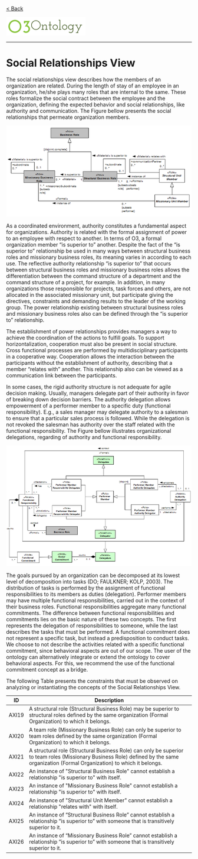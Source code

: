 [< Back](../README.md)

![](../logo/logo.png)

---

# Social Relationships View

The social relationships view describes how the members of an organization are related. During the length of stay of an employee in an organization, he/she plays many roles that are internal to the same. These roles formalize the social contract between the employee and the organization, defining the expected behavior and social relationships, like authority and communication. The Figure bellow presents the social relationships that permeate organization members.

![](images/figure55_social_relationships.png)

As a coordinated environment, authority constitutes a fundamental aspect for organizations. Authority is related with the formal assignment of power to an employee with respect to another. In terms of O3, a formal organization member “is superior to” another. Despite the fact of the “is superior to” relationship be used in many ways between structural business roles and missionary business roles, its meaning varies in according to each use. The reflective authority relationship “is superior to” that occurs between structural business roles and missionary business roles allows the differentiation between the command structure of a department and the command structure of a project, for example. In addition, in many organizations those responsible for projects, task forces and others, are not allocated in the associated missionary unit, but participate giving the directives, constraints and demanding results to the leader of the working group. The power relationship existing between structural business roles and missionary business roles also can be defined through the “is superior to” relationship. 

The establishment of power relationships provides managers a way to achieve the coordination of the actions to fulfill goals. To support horizontalization, cooperation must also be present in social structure. Cross functional processes are performed by multidisciplinary participants in a cooperative way. Cooperation allows the interaction between the participants without the establishment of authority, describing that a member “relates with” another. This relationship also can be viewed as a communication link between the participants.

In some cases, the rigid authority structure is not adequate for agile decision making. Usually, managers delegate part of their authority in favor of breaking down decision barriers. The authority delegation allows empowerment of a performer member to a specific duty (functional responsibility). E.g., a sales manager may delegate authority to a salesman to ensure that a particular sales process is followed. While the delegation is not revoked the salesman has authority over the staff related with the functional responsibility. The Figure bellow illustrates organizational delegations, regarding of authority and functional responsibility.

![](images/figure56_authority_and_functional_responsibility.png)

The goals pursued by an organization can be decomposed at its lowest level of decomposition into tasks (DO; FAULKNER; KOLP, 2003). The distribution of tasks is performed by the assignment of functional responsibilities to its members as duties (delegation). Performer members may have multiple functional responsibilities, carried out in the context of their business roles. Functional responsibilities aggregate many functional commitments. The difference between functional responsibilities and commitments lies on the basic nature of these two concepts. The first represents the delegation of responsibilities to someone, while the last describes the tasks that must be performed. A functional commitment does not represent a specific task, but instead a predisposition to conduct tasks. We choose to not describe the activities related with a specific functional commitment, since behavioral aspects are out of our scope. The user of the ontology can alternatively integrate or extend the ontology to cover behavioral aspects. For this, we recommend the use of the functional commitment concept as a bridge.

The following Table presents the constraints that must be observed on analyzing or instantiating the concepts of the Social Relationships View.

|ID | Description |
|----------|-----------------------|
|AXI19|	A structural role (Structural Business Role) may be superior to structural roles defined by the same organization (Formal Organization) to which it belongs.|
|AXI20|	A team role (Missionary Business Role) can only be superior to team roles defined by the same organization (Formal Organization) to which it belongs.|
|AXI21|	A structural role (Structural Business Role) can only be superior to team roles (Missionary Business Role) defined by the same organization (Formal Organization) to which it belongs.|
|AXI22|	An instance of "Structural Business Role" cannot establish a relationship "is superior to" with itself.|
|AXI23|	An instance of "Missionary Business Role" cannot establish a relationship "is superior to" with itself.|
|AXI24|	An instance of "Structural Unit Member" cannot establish a relationship "relates with" with itself.|
|AXI25|	An instance of “Structural Business Role” cannot establish a relationship “is superior to” with someone that is transitively superior to it.|
|AXI26|	An instance of “Missionary Business Role” cannot establish a relationship “is superior to” with someone that is transitively superior to it.|